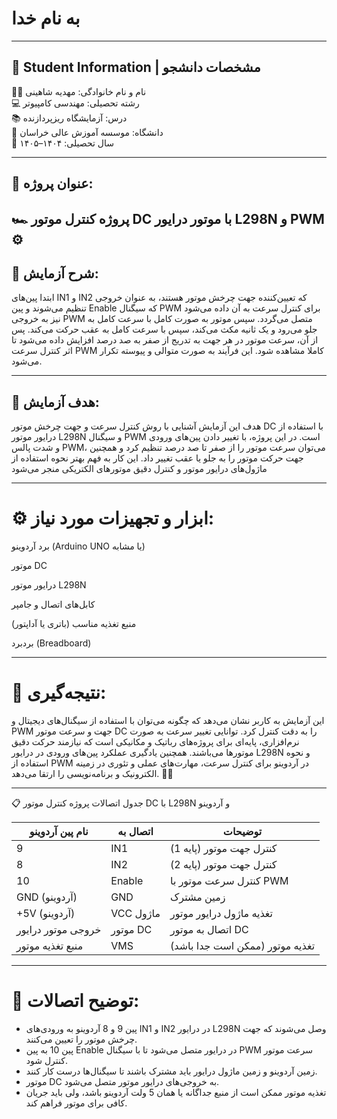 # به نام خدا

---


## 📌 Student Information | مشخصات دانشجو

👩‍🎓 نام و نام خانوادگی: مهدیه شاهینی  
💻 رشته تحصیلی: مهندسی کامپیوتر  
📚 درس: آزمایشگاه ریزپردازنده  
🏫 دانشگاه: موسسه آموزش عالی خراسان  
📅 سال تحصیلی: ۱۴۰۴–۱۴۰۵

---

## 🔬 عنوان پروژه:
🏎️ پروژه کنترل موتور DC با موتور درایور L298N و PWM ⚙️
---


## 📝 شرح آزمایش:
ابتدا پین‌های IN1 و IN2 که تعیین‌کننده جهت چرخش موتور هستند، به عنوان خروجی تنظیم می‌شوند و پین Enable که سیگنال PWM برای کنترل سرعت به آن داده می‌شود نیز به خروجی PWM متصل می‌گردد. سپس موتور به صورت کامل با سرعت کامل به جلو می‌رود و یک ثانیه مکث می‌کند، سپس با سرعت کامل به عقب حرکت می‌کند. پس از آن، سرعت موتور در هر جهت به تدریج از صفر به صد درصد افزایش داده می‌شود تا اثر کنترل سرعت PWM کاملا مشاهده شود. این فرآیند به صورت متوالی و پیوسته تکرار می‌شود.

---

## 🎯 هدف آزمایش:
هدف این آزمایش آشنایی با روش کنترل سرعت و جهت چرخش موتور DC با استفاده از درایور موتور L298N و سیگنال PWM است. در این پروژه، با تغییر دادن پین‌های ورودی و شدت پالس PWM، می‌توان سرعت موتور را از صفر تا صد درصد تنظیم کرد و همچنین جهت حرکت موتور را به جلو یا عقب تغییر داد. این کار به فهم بهتر نحوه استفاده از ماژول‌های درایور موتور و کنترل دقیق موتورهای الکتریکی منجر می‌شود

---
# ⚙️ ابزار و تجهیزات مورد نیاز:

برد آردوینو (Arduino UNO یا مشابه)

موتور DC

درایور موتور L298N

کابل‌های اتصال و جامپر

منبع تغذیه مناسب (باتری یا آداپتور)

بردبرد (Breadboard)





---
# 📌 نتیجه‌گیری:
این آزمایش به کاربر نشان می‌دهد که چگونه می‌توان با استفاده از سیگنال‌های دیجیتال و PWM جهت و سرعت موتور DC را به دقت کنترل کرد. توانایی تغییر سرعت به صورت نرم‌افزاری، پایه‌ای برای پروژه‌های رباتیک و مکانیکی است که نیازمند حرکت دقیق موتورها می‌باشند. همچنین یادگیری عملکرد پین‌های ورودی در درایور L298N و نحوه استفاده از PWM در آردوینو برای کنترل سرعت، مهارت‌های عملی و تئوری در زمینه الکترونیک و برنامه‌نویسی را ارتقا می‌دهد. 🌟🚀

---



📋 جدول اتصالات پروژه کنترل موتور DC با L298N و آردوینو

نام پین آردوینو | اتصال به | توضیحات
----------------|----------|-----------------------------
9               | IN1      | کنترل جهت موتور (پایه 1)
8               | IN2      | کنترل جهت موتور (پایه 2)
10              | Enable   | کنترل سرعت موتور با PWM
GND (آردوینو)   | GND      | زمین مشترک
+5V (آردوینو)   | VCC ماژول| تغذیه ماژول درایور موتور
خروجی موتور درایور| موتور DC | اتصال به موتور DC
منبع تغذیه موتور| VMS      | تغذیه موتور (ممکن است جدا باشد)

---



# 🔌 توضیح اتصالات:

- پین 9 و 8 آردوینو به ورودی‌های IN1 و IN2 در درایور L298N وصل می‌شوند که جهت چرخش موتور را تعیین می‌کنند.
- پین 10 به پین Enable در درایور متصل می‌شود تا با سیگنال PWM سرعت موتور کنترل شود.
- زمین آردوینو و زمین ماژول درایور باید مشترک باشند تا سیگنال‌ها درست کار کنند.
- موتور DC به خروجی‌های درایور موتور متصل می‌شود.
- تغذیه موتور ممکن است از منبع جداگانه یا همان 5 ولت آردوینو باشد، ولی باید جریان کافی برای موتور فراهم کند.
